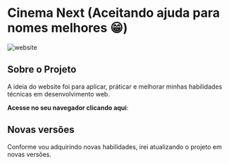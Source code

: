 # Cinema Next (Aceitando ajuda para nomes melhores 😁)
<div style="display: inline-block">
    <img src="readme/website.png" alt="website">
</div>

## Sobre o Projeto
A ideia do website foi para aplicar, práticar e melhorar minhas habilidades técnicas em desenvolvimento web. 

**Acesse no seu navegador clicando aqui**: 

## Novas versões
Conforme vou adquirindo novas habilidades, irei atualizando o projeto em novas versões. 